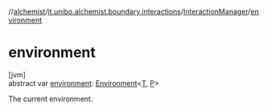 //[alchemist](../../../index.md)/[it.unibo.alchemist.boundary.interactions](../index.md)/[InteractionManager](index.md)/[environment](environment.md)

# environment

[jvm]\
abstract var [environment](environment.md): [Environment](../../it.unibo.alchemist.model.interfaces/-environment/index.md)<[T](index.md), [P](index.md)>

The current environment.
